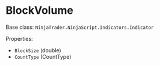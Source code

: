 # BlockVolume

Base class: `NinjaTrader.NinjaScript.Indicators.Indicator`

Properties:
- `BlockSize` (double)
- `CountType` (CountType)
